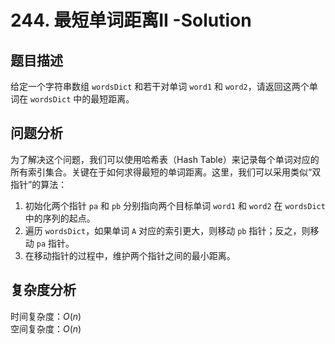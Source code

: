 # 244. 最短单词距离II -Solution

## 题目描述

给定一个字符串数组 `wordsDict` 和若干对单词 `word1` 和 `word2`，请返回这两个单词在 `wordsDict` 中的最短距离。

## 问题分析

为了解决这个问题，我们可以使用哈希表（Hash Table）来记录每个单词对应的所有索引集合。关键在于如何求得最短的单词距离。这里，我们可以采用类似“双指针”的算法：

1. 初始化两个指针 `pa` 和 `pb` 分别指向两个目标单词 `word1` 和 `word2` 在 `wordsDict` 中的序列的起点。
2. 遍历 `wordsDict`，如果单词 `A` 对应的索引更大，则移动 `pb` 指针；反之，则移动 `pa` 指针。
3. 在移动指针的过程中，维护两个指针之间的最小距离。

## 复杂度分析

时间复杂度：$O(n)$  
空间复杂度：$O(n)$
